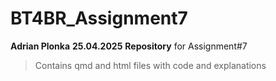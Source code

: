 # BT4BR_Assignment7
**Adrian Plonka**
**25.04.2025**
**Repository** for Assignment#7

> Contains qmd and html files with code and explanations
